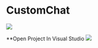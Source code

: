 # CustomChat

![](https://github.com/YoniProbeh/CustomChat/blob/master/Shared/img/overview-min.gif?raw=true)

**Open Project In Visual Studio
![](https://github.com/YoniProbeh/CustomChat/blob/master/Shared/img/build-min.gif?raw=true)
